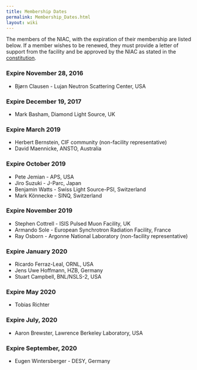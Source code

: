 ```yaml
---
title: Membership Dates
permalink: Membership_Dates.html
layout: wiki
---
```


The members of the NIAC, with the expiration of their membership are
listed below. If a member wishes to be renewed, they must provide a
letter of support from the facility and be approved by the NIAC as
stated in the [constitution](NIAC.html "wikilink").

### Expire November 28, 2016

-   Bjørn Clausen - Lujan Neutron Scattering Center, USA



### Expire December 19, 2017

-   Mark Basham, Diamond Light Source, UK

### Expire March 2019

-   Herbert Bernstein, CIF community (non-facility representative)
-   David Maennicke, ANSTO, Australia

### Expire October 2019

-   Pete Jemian - APS, USA
-   Jiro Suzuki - J-Parc, Japan
-   Benjamin Watts - Swiss Light Source-PSI, Switzerland
-   Mark Könnecke - SINQ, Switzerland

### Expire November 2019

-   Stephen Cottrell - ISIS Pulsed Muon Facility, UK
-   Armando Sole - European Synchrotron Radiation Facility, France
-   Ray Osborn - Argonne National Laboratory (non-facility representative)

### Expire January 2020

-   Ricardo Ferraz-Leal, ORNL, USA
-   Jens Uwe Hoffmann, HZB, Germany
-   Stuart Campbell, BNL/NSLS-2, USA

### Expire May 2020

- Tobias Richter

### Expire July, 2020

-   Aaron Brewster, Lawrence Berkeley Laboratory, USA

### Expire September, 2020

-   Eugen Wintersberger - DESY, Germany
